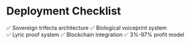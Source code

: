# Deployment Checklist
✅ Sovereign trifecta architecture
✅ Biological voiceprint system  
✅ Lyric proof system
✅ Blockchain integration
✅ 3%-97% profit model
